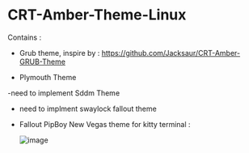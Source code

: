 # CRT-Amber-Theme-Linux


Contains : 

- Grub theme, inspire by : https://github.com/Jacksaur/CRT-Amber-GRUB-Theme

- Plymouth Theme

-need to implement Sddm Theme

- need to implment swaylock fallout theme


- Fallout PipBoy New Vegas theme for kitty terminal :

  ![image](https://github.com/HunderJD/CRT-Amber-Theme-Linux/assets/94472624/a85384f1-117d-4e82-bcea-06616a30ca12)
